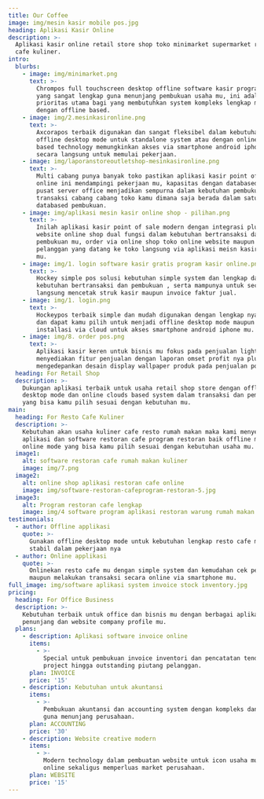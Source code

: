 ```yaml
---
title: Our Coffee
image: img/mesin kasir mobile pos.jpg
heading: Aplikasi Kasir Online
description: >-
  Aplikasi kasir online retail store shop toko minimarket supermarket restoran
  cafe kuliner.
intro:
  blurbs:
    - image: img/minimarket.png
      text: >-
        Chrompos full touchscreen desktop offline software kasir program kasir
        yang sangat lengkap guna menunjang pembukuan usaha mu, ini adalah
        prioritas utama bagi yang membutuhkan system kompleks lengkap modern
        dengan offline based.
    - image: img/2.mesinkasironline.png
      text: >-
        Axcorapos terbaik digunakan dan sangat fleksibel dalam kebutuhan mu
        offline desktop mode untuk standalone system atau dengan online web
        based technology memungkinkan akses via smartphone android iphone mu
        secara langsung untuk memulai pekerjaan.
    - image: img/laporanstoreoutletshop-mesinkasironline.png
      text: >-
        Multi cabang punya banyak toko pastikan aplikasi kasir point of sale pos
        online ini mendampingi pekerjaan mu, kapasitas dengan databased pada
        pusat server office menjadikan sempurna dalam kebutuhan pembukuan dan
        transaksi cabang cabang toko kamu dimana saja berada dalam satu
        databased pembukuan.
    - image: img/aplikasi mesin kasir online shop - pilihan.png
      text: >-
        Inilah aplikasi kasir point of sale modern dengan integrasi plus bonus
        website online shop dual fungsi dalam kebutuhan bertransaksi dan
        pembukuan mu, order via online shop toko online website maupun handle
        pelanggan yang datang ke toko langsung via aplikasi meisn kasir online
        mu.
    - image: img/1. login software kasir gratis program kasir online.png
      text: >-
        Hockey simple pos solusi kebutuhan simple system dan lengkap dalam
        kebutuhan bertransaksi dan pembukuan , serta mampunya untuk secara
        langsung mencetak struk kasir maupun invoice faktur jual.
    - image: img/1. login.png
      text: >-
        Hockeypos terbaik simple dan mudah digunakan dengan lengkap nya system
        dan dapat kamu pilih untuk menjadi offline desktop mode maupun online
        installasi via cloud untuk akses smartphone android iphone mu.
    - image: img/8. order pos.png
      text: >-
        Aplikasi kasir keren untuk bisnis mu fokus pada penjualan lightpos
        menyediakan fitur penjualan dengan laporan omset profit nya plus
        mengedepankan desain display wallpaper produk pada penjualan pos nya.
  heading: For Retail Shop
  description: >-
    Dukungan aplikasi terbaik untuk usaha retail shop store dengan offline
    desktop mode dan online clouds based system dalam transaksi dan pembukuan
    yang bisa kamu pilih sesuai dengan kebutuhan mu.
main:
  heading: For Resto Cafe Kuliner
  description: >-
    Kebutuhan akan usaha kuliner cafe resto rumah makan maka kami menyediakan
    aplikasi dan software restoran cafe program restoran baik offline mode dan
    online mode yang bisa kamu pilih sesuai dengan kebutuhan usaha mu.
  image1:
    alt: software restoran cafe rumah makan kuliner
    image: img/7.png
  image2:
    alt: online shop aplikasi restoran cafe online
    image: img/software-restoran-cafeprogram-restoran-5.jpg
  image3:
    alt: Program restoran cafe lengkap
    image: img/4 software program aplikasi restoran warung rumah makan system.png
testimonials:
  - author: Offline applikasi
    quote: >-
      Gunakan offline desktop mode untuk kebutuhan lengkap resto cafe mu dan
      stabil dalam pekerjaan nya
  - author: Online applikasi
    quote: >-
      Onlinekan resto cafe mu dengan simple system dan kemudahan cek pembukuan
      maupun melakukan transaksi secara online via smartphone mu.
full_image: img/software aplikasi system invoice stock inventory.jpg
pricing:
  heading: For Office Business
  description: >-
    Kebutuhan terbaik untuk office dan bisnis mu dengan berbagai aplikasi
    penunjang dan website company profile mu.
  plans:
    - description: Aplikasi software invoice online
      items:
        - >-
          Special untuk pembukuan invoice inventori dan pencatatan tender
          project hingga outstanding piutang pelanggan.
      plan: INVOICE
      price: '15'
    - description: Kebutuhan untuk akuntansi
      items:
        - >-
          Pembukuan akuntansi dan accounting system dengan kompleks dan detail
          guna menunjang perusahaan.
      plan: ACCOUNTING
      price: '30'
    - description: Website creative modern
      items:
        - >-
          Modern technology dalam pembuatan website untuk icon usaha mu di dunia
          online sekaligus memperluas market perusahaan.
      plan: WEBSITE
      price: '15'
---
```


